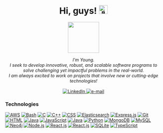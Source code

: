 <h1 align="center">Hi, guys! <img src="https://gist.github.com/Jawinski/b506cc6c789ffba7e7ce378507631178" width="28px" alt="👋"></h1>

<div id="header" align="center">
  <img src="https://media.giphy.com/media/M9gbBd9nbDrOTu1Mqx/giphy.gif" width="100"/>
</div>

<p align="center">
    <i>
        I'm Young.<br>
        I seek to develop innovative, robust, and scalable software programs to solve challenging yet impactful problems in the real-world.<br>
        I am always excited to work on projects that involve new or cutting-edge technologies!<br>
    </i><br>
    <a href="https://www.linkedin.com/in/youngyu19">
        <img src="https://img.shields.io/badge/LinkedIn-blue?style=flat-square&logo=linkedin" alt="LinkedIn">
    </a>
    <a href="mailto:youngyu19@gmail.com">
        <img src="https://img.shields.io/badge/Email-blue?style=flat-square&logo=gmail&logoColor=white" alt="e-mail">
    </a>
</p>	

### Technologies
[![AWS](https://img.shields.io/badge/AWS-black?style=for-the-badge&logo=amazon-aws)](https://github.com/yyu2002)
[![Bash](https://img.shields.io/badge/bash-black?style=for-the-badge&logo=gnu-bash&logoColor=white)](https://github.com/yyu2002)
[![C](https://img.shields.io/badge/c-black?style=for-the-badge&logo=c)](https://github.com/yyu2002)
[![C++](https://img.shields.io/badge/c++-black?style=for-the-badge&logo=cplusplus)](https://github.com/yyu2002)
[![CSS](https://img.shields.io/badge/css-black?style=for-the-badge&logo=css3)](https://github.com/yyu2002)
[![Elasticsearch](https://img.shields.io/badge/Elastic_Search-black?style=for-the-badge&logo=elasticsearch)](https://github.com/yyu2002)
[![Express.js](https://img.shields.io/badge/Express.js-black?style=for-the-badge&logo=express.js)](https://github.com/yyu2002)
[![Git](https://img.shields.io/badge/Git-black?style=for-the-badge&logo=git)](https://github.com/yyu2002)
[![HTML](https://img.shields.io/badge/HTML-black?style=for-the-badge&logo=html5)](https://github.com/yyu2002)
[![Java](https://img.shields.io/badge/java-black?style=for-the-badge&logo=openjdk)](https://github.com/yyu2002)
[![JavaScript](https://img.shields.io/badge/javascript-black?style=for-the-badge&logo=javascript)](https://github.com/yyu2002)
[![Java](https://img.shields.io/badge/jira-black?style=for-the-badge&logo=jira)](https://github.com/yyu2002)
[![Python](https://img.shields.io/badge/python-black?style=for-the-badge&logo=python)](https://github.com/yyu2002)
[![MongoDB](https://img.shields.io/badge/MongoDB-black?style=for-the-badge&logo=mongodb)](https://github.com/yyu2002)
[![MySQL](https://img.shields.io/badge/MySQL-black?style=for-the-badge&logo=mysql)](https://github.com/yyu2002)
[![Neo4j](https://img.shields.io/badge/Neo4j-black?style=for-the-badge&logo=neo4j)](https://github.com/yyu2002)
[![Node.js](https://img.shields.io/badge/Node.js-black?style=for-the-badge&logo=node.js)](https://github.com/yyu2002)
[![React.js](https://img.shields.io/badge/r-black?style=for-the-badge&logo=r)](https://github.com/yyu2002)
[![React.js](https://img.shields.io/badge/React-black?style=for-the-badge&logo=react)](https://github.com/yyu2002)
[![SQLite](https://img.shields.io/badge/SQLite-black?style=for-the-badge&logo=sqlite)](https://github.com/yyu2002)
[![TypeScript](https://img.shields.io/badge/typescript-black?style=for-the-badge&logo=typescript)](https://github.com/yyu2002)
